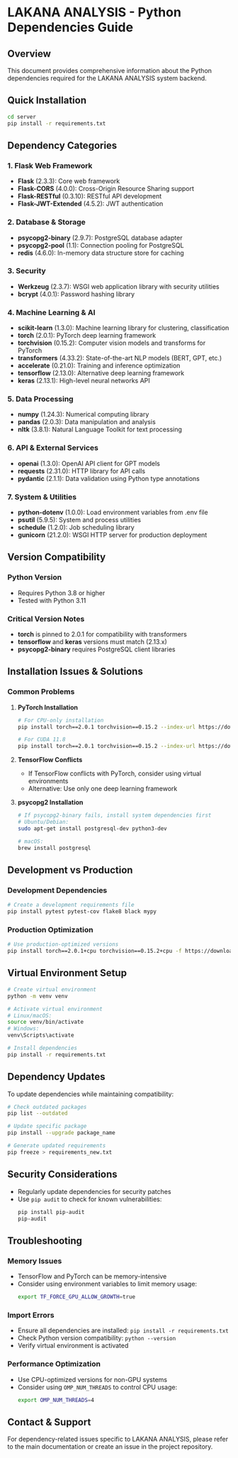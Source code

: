 # LAKANA ANALYSIS - Python Dependencies Guide

## Overview

This document provides comprehensive information about the Python dependencies required for the LAKANA ANALYSIS system backend.

## Quick Installation

```bash
cd server
pip install -r requirements.txt
```

## Dependency Categories

### 1. Flask Web Framework
- **Flask** (2.3.3): Core web framework
- **Flask-CORS** (4.0.0): Cross-Origin Resource Sharing support
- **Flask-RESTful** (0.3.10): RESTful API development
- **Flask-JWT-Extended** (4.5.2): JWT authentication

### 2. Database & Storage
- **psycopg2-binary** (2.9.7): PostgreSQL database adapter
- **psycopg2-pool** (1.1): Connection pooling for PostgreSQL
- **redis** (4.6.0): In-memory data structure store for caching

### 3. Security
- **Werkzeug** (2.3.7): WSGI web application library with security utilities
- **bcrypt** (4.0.1): Password hashing library

### 4. Machine Learning & AI
- **scikit-learn** (1.3.0): Machine learning library for clustering, classification
- **torch** (2.0.1): PyTorch deep learning framework
- **torchvision** (0.15.2): Computer vision models and transforms for PyTorch
- **transformers** (4.33.2): State-of-the-art NLP models (BERT, GPT, etc.)
- **accelerate** (0.21.0): Training and inference optimization
- **tensorflow** (2.13.0): Alternative deep learning framework
- **keras** (2.13.1): High-level neural networks API

### 5. Data Processing
- **numpy** (1.24.3): Numerical computing library
- **pandas** (2.0.3): Data manipulation and analysis
- **nltk** (3.8.1): Natural Language Toolkit for text processing

### 6. API & External Services
- **openai** (1.3.0): OpenAI API client for GPT models
- **requests** (2.31.0): HTTP library for API calls
- **pydantic** (2.1.1): Data validation using Python type annotations

### 7. System & Utilities
- **python-dotenv** (1.0.0): Load environment variables from .env file
- **psutil** (5.9.5): System and process utilities
- **schedule** (1.2.0): Job scheduling library
- **gunicorn** (21.2.0): WSGI HTTP server for production deployment

## Version Compatibility

### Python Version
- Requires Python 3.8 or higher
- Tested with Python 3.11

### Critical Version Notes
- **torch** is pinned to 2.0.1 for compatibility with transformers
- **tensorflow** and **keras** versions must match (2.13.x)
- **psycopg2-binary** requires PostgreSQL client libraries

## Installation Issues & Solutions

### Common Problems

1. **PyTorch Installation**
   ```bash
   # For CPU-only installation
   pip install torch==2.0.1 torchvision==0.15.2 --index-url https://download.pytorch.org/whl/cpu
   
   # For CUDA 11.8
   pip install torch==2.0.1 torchvision==0.15.2 --index-url https://download.pytorch.org/whl/cu118
   ```

2. **TensorFlow Conflicts**
   - If TensorFlow conflicts with PyTorch, consider using virtual environments
   - Alternative: Use only one deep learning framework

3. **psycopg2 Installation**
   ```bash
   # If psycopg2-binary fails, install system dependencies first
   # Ubuntu/Debian:
   sudo apt-get install postgresql-dev python3-dev
   
   # macOS:
   brew install postgresql
   ```

## Development vs Production

### Development Dependencies
```bash
# Create a development requirements file
pip install pytest pytest-cov flake8 black mypy
```

### Production Optimization
```bash
# Use production-optimized versions
pip install torch==2.0.1+cpu torchvision==0.15.2+cpu -f https://download.pytorch.org/whl/torch_stable.html
```

## Virtual Environment Setup

```bash
# Create virtual environment
python -m venv venv

# Activate virtual environment
# Linux/macOS:
source venv/bin/activate
# Windows:
venv\Scripts\activate

# Install dependencies
pip install -r requirements.txt
```

## Dependency Updates

To update dependencies while maintaining compatibility:

```bash
# Check outdated packages
pip list --outdated

# Update specific package
pip install --upgrade package_name

# Generate updated requirements
pip freeze > requirements_new.txt
```

## Security Considerations

- Regularly update dependencies for security patches
- Use `pip audit` to check for known vulnerabilities:
  ```bash
  pip install pip-audit
  pip-audit
  ```

## Troubleshooting

### Memory Issues
- TensorFlow and PyTorch can be memory-intensive
- Consider using environment variables to limit memory usage:
  ```bash
  export TF_FORCE_GPU_ALLOW_GROWTH=true
  ```

### Import Errors
- Ensure all dependencies are installed: `pip install -r requirements.txt`
- Check Python version compatibility: `python --version`
- Verify virtual environment is activated

### Performance Optimization
- Use CPU-optimized versions for non-GPU systems
- Consider using `OMP_NUM_THREADS` to control CPU usage:
  ```bash
  export OMP_NUM_THREADS=4
  ```

## Contact & Support

For dependency-related issues specific to LAKANA ANALYSIS, please refer to the main documentation or create an issue in the project repository.